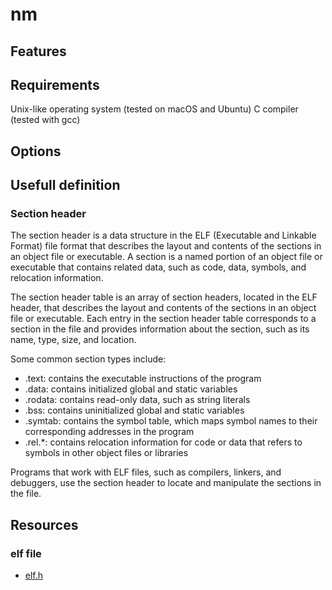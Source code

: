 # nm

## Features

## Requirements

Unix-like operating system (tested on macOS and Ubuntu)
C compiler (tested with gcc)

## Options

## Usefull definition

### Section header

The section header is a data structure in the ELF (Executable and Linkable Format) file format that describes the layout and contents of the sections in an object file or executable. A section is a named portion of an object file or executable that contains related data, such as code, data, symbols, and relocation information.

The section header table is an array of section headers, located in the ELF header, that describes the layout and contents of the sections in an object file or executable. Each entry in the section header table corresponds to a section in the file and provides information about the section, such as its name, type, size, and location.

Some common section types include:

- .text: contains the executable instructions of the program
- .data: contains initialized global and static variables
- .rodata: contains read-only data, such as string literals
- .bss: contains uninitialized global and static variables
- .symtab: contains the symbol table, which maps symbol names to their corresponding addresses in the program
- .rel.\*: contains relocation information for code or data that refers to symbols in other object files or libraries

Programs that work with ELF files, such as compilers, linkers, and debuggers, use the section header to locate and manipulate the sections in the file.

## Resources

### elf file

- [elf.h](https://code.woboq.org/linux/include/elf.h.html)
